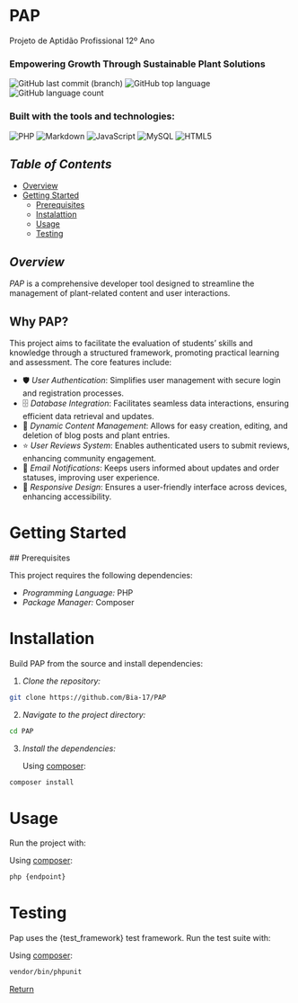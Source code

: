 # **PAP**

Projeto de Aptidão Profissional 12º Ano

### Empowering Growth Through Sustainable Plant Solutions

![GitHub last commit (branch)](https://img.shields.io/github/last-commit/Bia-17/PAP/main)
![GitHub top language](https://img.shields.io/github/languages/top/Bia-17/PAP)
![GitHub language count](https://img.shields.io/github/languages/count/Bia-17/PAP)

### Built with the tools and technologies:

![PHP](https://img.shields.io/badge/php-%23777BB4.svg?style=for-the-badge&logo=php&logoColor=white)
![Markdown](https://img.shields.io/badge/markdown-%23000000.svg?style=for-the-badge&logo=markdown&logoColor=white)
![JavaScript](https://img.shields.io/badge/javascript-%23323330.svg?style=for-the-badge&logo=javascript&logoColor=%23F7DF1E)
![MySQL](https://img.shields.io/badge/mysql-4479A1.svg?style=for-the-badge&logo=mysql&logoColor=white)
![HTML5](https://img.shields.io/badge/html5-%23E34F26.svg?style=for-the-badge&logo=html5&logoColor=white)

## *Table of Contents*
- [Overview](#Overview)
- [Getting Started](#Getting-Started)
  - [Prerequisites](#Prerequisites)
  - [Instalattion](#Installation)
  - [Usage](#Usage)
  - [Testing](#Testing)

## *Overview*

*PAP* is a comprehensive developer tool designed to streamline the management of plant-related content and user interactions.

## Why PAP?

This project aims to facilitate the evaluation of students’ skills and knowledge through a structured framework, promoting practical learning and assessment. The core features include:

- 🛡 *User Authentication*: Simplifies user management with secure login and registration processes.
- 🗄 *Database Integration*: Facilitates seamless data interactions, ensuring efficient data retrieval and updates.
- 📝 *Dynamic Content Management*: Allows for easy creation, editing, and deletion of blog posts and plant entries.
- ⭐ *User Reviews System*: Enables authenticated users to submit reviews, enhancing community engagement.
- 📧 *Email Notifications*: Keeps users informed about updates and order statuses, improving user experience.
- 📱 *Responsive Design*: Ensures a user-friendly interface across devices, enhancing accessibility.

# Getting Started

## Prerequisites

This project requires the following dependencies:

- *Programming Language:* PHP
- *Package Manager:* Composer

# Installation

Build PAP from the source and install dependencies:

1. *Clone the repository:*

```bash
git clone https://github.com/Bia-17/PAP
```
2. *Navigate to the project directory:*
```bash
cd PAP
```
3. *Install the dependencies:*

   Using [composer](https://getcomposer.org/):
```bash
composer install
```

# Usage

Run the project with:

   Using [composer](https://getcomposer.org/):
   ```bash
   php {endpoint}
   ```
# Testing

Pap uses the {test_framework} test framework. Run the test suite with:

Using [composer](https://getcomposer.org/):
   ```bash
   vendor/bin/phpunit
   ```
[Return](#Empowering-Growth-Through-Sustainable-Plant-Solutions)
